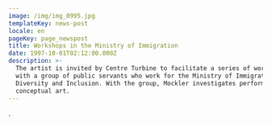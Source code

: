 ```yaml
---
image: /img/img_0995.jpg
templateKey: news-post
locale: en
pageKey: page_newspost
title: Workshops in the Ministry of Immigration
date: 1997-10-01T02:12:00.000Z
description: >-
  The artist is invited by Centre Turbine to facilitate a series of workshops
  with a group of public servants who work for the Ministry of Immigration,
  Diversity and Inclusion. With the group, Mockler investigates performance and
  conceptual art.
---
```

.
